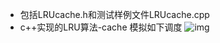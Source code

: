 - 包括LRUcache.h和测试样例文件LRUcache.cpp
- c++实现的LRU算法-cache 模拟如下调度
![img](https://img-blog.csdn.net/20180313212110957?watermark/2/text/aHR0cDovL2Jsb2cuY3Nkbi5uZXQvaG9wZXp0bQ==/font/5a6L5L2T/fontsize/400/fill/I0JBQkFCMA==/dissolve/70/gravity/SouthEast)